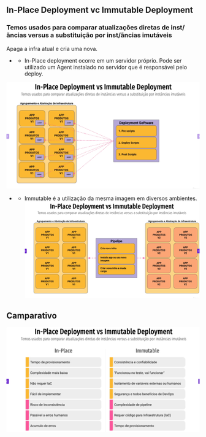 ##  In-Place Deployment vc Immutable Deployment  ##
###  Temos usados para comparar atualizações diretas de inst/ãncias versus a substituição por inst/ãncias imutáveis  ####
Apaga a infra atual e cria uma nova.
- * In-Place deployment  ocorre em um servidor próprio. Pode ser utilizado um Agent instalado no servidor que é responsável pelo deploy.

![img_1.png](img/img_1.png)
- *  Immutable  é a utilização da mesma imagem em diversos ambientes.
![img_2.png](img/img_2.png)

## Camparativo ##
![img_3.png](img/img_3.png)
